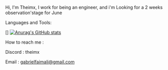 Hi, I'm Theimx, I work for being an engineer, and i'm Looking for a 2 weeks observation'stage for June 

Languages and Tools:

[<ime align="left" alt="AWS" with="25px" src="https://cdn.jsdelivr.net/gh/devicons/devicon/icons/python/python-original.svg" style="padding-right:11px;"/>]
[![Anurag's GitHub stats](https://github-readme-stats.vercel.app/api?username=Theimx)](https://github.com/anuraghazra/github-readme-stats)

How to reach me :

Discord : theimx

Email : gabrielfaimali@gmail.com 

